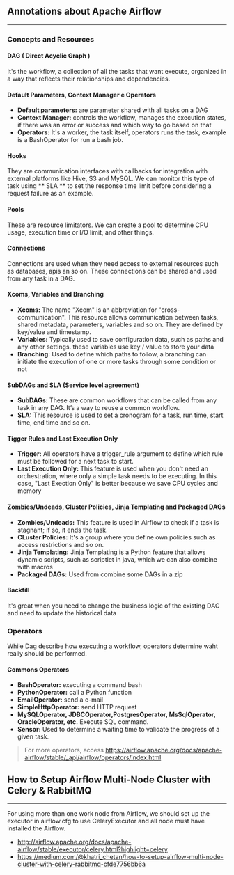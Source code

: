 ## Annotations about Apache Airflow 
---
### Concepts and Resources

#### DAG ( Direct Acyclic Graph )
It's the workflow, a collection of all the tasks that want execute, 
organized in a way that reflects their relationships and dependencies.

#### Default Parameters, Context Manager e Operators
- **Default parameters:** are parameter shared with all tasks on a DAG
- **Context Manager:** controls the workflow, manages the execution states, if there was an error or success and which way to go based on that
- **Operators:** It's a worker, the task itself, operators runs the task, example is a BashOperator for run a bash job.

#### Hooks
 They are communication interfaces with callbacks for integration with external platforms like Hive, S3 and MySQL. We can monitor this type of task using ** SLA ** to set the response time limit before considering a request failure as an example.
  
#### Pools
 These are resource limitators. We can create a pool to determine CPU usage, execution time or I/O limit, and other things.

#### Connections
 Connections are used when they need access to external resources such as databases, apis an so on. These connections can be shared and used from any task in a DAG.
 
#### Xcoms, Variables and Branching
- **Xcoms:** The name "Xcom" is an abbreviation for "cross-communication". This resource allows communication between tasks, shared metadata, parameters, variables and so on. They are defined by key/value and timestamp.
- **Variables:** Typically used to save configuration data, such as paths and any other settings. these variables use key / value to store your data 
- **Branching:** Used to define which paths to follow, a branching  can initiate the execution of one or more tasks through some condition or not

#### SubDAGs and SLA (Service level agreement)
- **SubDAGs:** These are common workflows that can be called from any task in any DAG. It’s a way to reuse a common workflow.
- **SLA:** This resource is used to set a cronogram for a task, run time, start time, end time and so on.

#### Tigger Rules and Last Execution Only
- **Trigger:** All operators have a trigger_rule argument to define which rule must be followed for a next task to start.
- **Last Execution Only:** This feature is used when you don't need an orchestration, where only a simple task needs to be executing. In this case, "Last Exection Only" is better because we save CPU cycles and memory

#### Zombies/Undeads, Cluster Policies, Jinja Templating and Packaged DAGs
- **Zombies/Undeads:** This feature is used in Airflow to check if a task is stagnant; if so, it ends the task.
- **CLuster Policies:** It's a group where you define own policies such as access restrictions and so on.
- **Jinja Templating:** Jinja Templating is a Python feature that allows dynamic scripts, such as scriptlet in java, which we can also combine with macros
- **Packaged DAGs:** Used from combine some DAGs in a zip

#### Backfill
 It's great when you need to change the business logic of the existing DAG and need to update the historical data

### Operators
While Dag describe how executing a workflow, operators determine waht really should be performed.
#### Commons Operators
- **BashOperator:** executing a command bash
- **PythonOperator:** call a Python function
- **EmailOperator:** send a e-mail
- **SimpleHttpOperator:** send HTTP request
- **MySQLOperator, JDBCOperator,PostgresOperator, MsSqlOperator, OracleOperator, etc.** Execute SQL command.
- **Sensor:** Used to determine a waiting time to validate the progress of a given task.

> For more operators, access https://airflow.apache.org/docs/apache-airflow/stable/_api/airflow/operators/index.html


## How to Setup Airflow Multi-Node Cluster with Celery & RabbitMQ
---

For using more than one work node from Airflow, we should set up the executor in airflow.cfg to use CeleryExecutor and all node must have installed the Airflow.

* http://airflow.apache.org/docs/apache-airflow/stable/executor/celery.html?highlight=celery
* https://medium.com/@khatri_chetan/how-to-setup-airflow-multi-node-cluster-with-celery-rabbitmq-cfde7756bb6a



